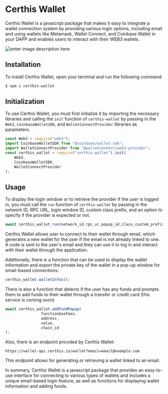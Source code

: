 # Certhis Wallet

Certhis Wallet is a javascript package that makes it easy to integrate a wallet connection system by providing various login options, including email and using wallets like Metamask, Wallet Connect, and Coinbase Wallet in your DAPP and enables users to interact with their WEB3 wallets.


![enter image description here](https://i.ibb.co/MPzr5J3/Untitled-design-27.png)



## Installation

To install Certhis Wallet, open your terminal and run the following command:


```sh
$ npm i certhis-wallet
```

## Initialization

To use Certhis Wallet, you must first initialize it by importing the necessary libraries and calling the `init` function of `certhis-wallet` by passing in the `Web3`, `CoinbaseWalletSDK`, and `WalletConnectProvider` libraries as parameters.

```js
const Web3 = require("web3");
import CoinbaseWalletSDK from "@coinbase/wallet-sdk";
import WalletConnectProvider from "@walletconnect/web3-provider";
const certhis_wallet = require("certhis-wallet").init(
	Web3,
	CoinbaseWalletSDK,
	WalletConnectProvider
);
```

## Usage

To display the login window or to retrieve the provider if the user is logged in, you must call the `run` function of `certhis-wallet` by passing in the network ID, RPC URL, login window ID, custom class prefix, and an option to specify if the provider is expected or not.

```js
await certhis_wallet.run(network_id,rpc_ur,popup_id,class_custom_prefix, return_provider, disable_certhis_wallet);
```

Certhis Wallet allows user to connect to their wallet through email, which generates a new wallet for the user if the email is not already linked to one. A code is sent to the user's email and they can use it to log in and interact with their wallet through the application.

Additionally, there is a function that can be used to display the wallet information and export the private key of the wallet in a pop-up window for email-based connections:

```js
certhis_wallet.walletInfos();
```

There is also a function that detects if the user has any funds and prompts them to add funds to their wallet through a transfer or credit card (this service is coming soon)

```js
await certhis_wallet.addFundPopup(
                functionGasFees,
                address,
                value,
                chain_id
);
```

Also, there is an endpoint provided by Certhis Wallet:

`https://wallet-api.certhis.io/wallet?email=email@exemple.com` 

This endpoint allows for generating or retrieving a wallet linked to an email.

In summary, Certhis Wallet is a javascript package that provides an easy-to-use interface for connecting to various types of wallets and includes a unique email-based login feature, as well as functions for displaying wallet information and adding funds.